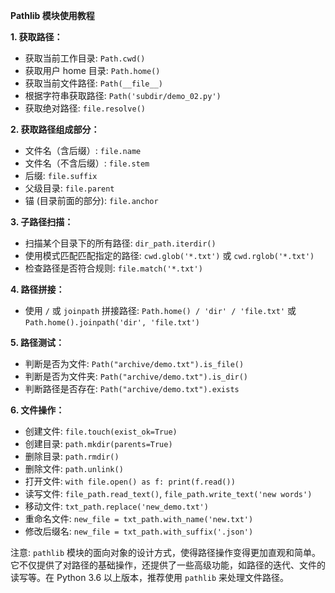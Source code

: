 **Pathlib 模块使用教程**

**1. 获取路径：**
- 获取当前工作目录: `Path.cwd()`
- 获取用户 home 目录: `Path.home()`
- 获取当前文件路径: `Path(__file__)`
- 根据字符串获取路径: `Path('subdir/demo_02.py')`
- 获取绝对路径: `file.resolve()`

**2. 获取路径组成部分：**
- 文件名（含后缀）: `file.name`
- 文件名（不含后缀）: `file.stem`
- 后缀: `file.suffix`
- 父级目录: `file.parent`
- 锚 (目录前面的部分): `file.anchor`

**3. 子路径扫描：**
- 扫描某个目录下的所有路径: `dir_path.iterdir()`
- 使用模式匹配匹配指定的路径: `cwd.glob('*.txt')` 或 `cwd.rglob('*.txt')`
- 检查路径是否符合规则: `file.match('*.txt')`

**4. 路径拼接：**
- 使用 `/` 或 `joinpath` 拼接路径: `Path.home() / 'dir' / 'file.txt'` 或 `Path.home().joinpath('dir', 'file.txt')`

**5. 路径测试：**
- 判断是否为文件: `Path("archive/demo.txt").is_file()`
- 判断是否为文件夹: `Path("archive/demo.txt").is_dir()`
- 判断路径是否存在: `Path("archive/demo.txt").exists`

**6. 文件操作：**
- 创建文件: `file.touch(exist_ok=True)`
- 创建目录: `path.mkdir(parents=True)`
- 删除目录: `path.rmdir()`
- 删除文件: `path.unlink()`
- 打开文件: `with file.open() as f: print(f.read())`
- 读写文件: `file_path.read_text()`, `file_path.write_text('new words')`
- 移动文件: `txt_path.replace('new_demo.txt')`
- 重命名文件: `new_file = txt_path.with_name('new.txt')`
- 修改后缀名: `new_file = txt_path.with_suffix('.json')`

注意: `pathlib` 模块的面向对象的设计方式，使得路径操作变得更加直观和简单。它不仅提供了对路径的基础操作，还提供了一些高级功能，如路径的迭代、文件的读写等。在 Python 3.6 以上版本，推荐使用 `pathlib` 来处理文件路径。